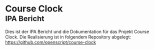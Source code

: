 # Course Clock <br><small>IPA Bericht</small>

Dies ist der IPA Bericht und die Dokumentation für das Projekt Course Clock. Die Realisierung ist in folgendem Repository abgelegt: https://github.com/openscript/course-clock